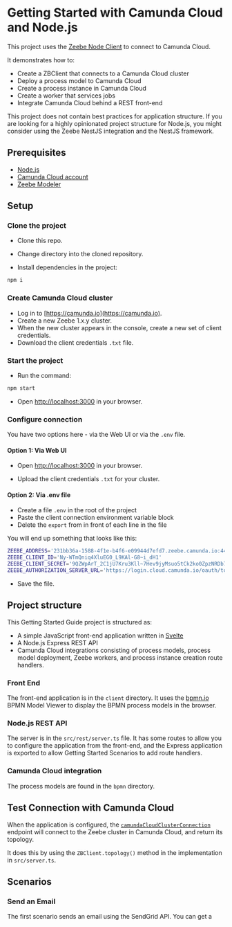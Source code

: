 # Getting Started with Camunda Cloud and Node.js

This project uses the [Zeebe Node Client](https://github.com/camunda-community-hub/zeebe-client-node-js) to connect to Camunda Cloud.

It demonstrates how to:

* Create a ZBClient that connects to a Camunda Cloud cluster
* Deploy a process model to Camunda Cloud
* Create a process instance in Camunda Cloud
* Create a worker that services jobs
* Integrate Camunda Cloud behind a REST front-end

This project does not contain best practices for application structure. If you are looking for a highly opinionated project structure for Node.js, you might consider using the Zeebe NestJS integration and the NestJS framework.

## Prerequisites

* [Node.js](https://nodejs.org)
* [Camunda Cloud account](https://camunda.io)
* [Zeebe Modeler](https://github.com/zeebe-io/zeebe-modeler/releases)

## Setup 

### Clone the project

* Clone this repo.

* Change directory into the cloned repository.

* Install dependencies in the project:

```bash
npm i 
```

### Create Camunda Cloud cluster

* Log in to [https://camunda.io](https://camunda.io).
* Create a new Zeebe 1.x.y cluster.
* When the new cluster appears in the console, create a new set of client credentials. 
* Download the client credentials `.txt` file.

### Start the project

* Run the command:

```bash
npm start
```

* Open [http://localhost:3000](http://localhost:3000) in your browser.

### Configure connection

You have two options here - via the Web UI or via the `.env` file. 

#### Option 1: Via Web UI 

* Open [http://localhost:3000](http://localhost:3000) in your browser.

* Upload the client credentials `.txt` for your cluster. 

#### Option 2: Via .env file

* Create a file `.env` in the root of the project
* Paste the client connection environment variable block 
* Delete the `export` from in front of each line in the file

You will end up something that looks like this:

```bash
ZEEBE_ADDRESS='231bb36a-1588-4f1e-b4f6-e09944d7efd7.zeebe.camunda.io:443'
ZEEBE_CLIENT_ID='Ny-WTmQniq4XluEG0_L9KAl-G8~i_dH1'
ZEEBE_CLIENT_SECRET='9QZWpArT_2C1jU7Kru3Kll~7Hev9jyMsuo5tCk2ko0ZpzNRDb7nbiVqmcUBL'
ZEEBE_AUTHORIZATION_SERVER_URL='https://login.cloud.camunda.io/oauth/token'
```

* Save the file.

## Project structure

This Getting Started Guide project is structured as:

* A simple JavaScript front-end application written in [Svelte](https://svelte.dev/)
* A Node.js Express REST API 
* Camunda Cloud integrations consisting of process models, process model deployment, Zeebe workers, and process instance creation route handlers.

### Front End

The front-end application is in the `client` directory. It uses the [bpmn.io](https://bpmn.io/) BPMN Model Viewer to display the BPMN process models in the browser.

### Node.js REST API 

The server is in the `src/rest/server.ts` file. It has some routes to allow you to configure the application from the front-end, and the Express application is exported to allow Getting Started Scenarios to add route handlers.

### Camunda Cloud integration

The process models are found in the `bpmn` directory.


## Test Connection with Camunda Cloud 

When the application is configured, the [`camundaCloudClusterConnection`](http://localhost:3000/camundaCloudClusterConnection) endpoint will connect to the Zeebe cluster in Camunda Cloud, and return its topology.

It does this by using the `ZBClient.topology()` method in the implementation in `src/server.ts`.

## Scenarios

### Send an Email

The first scenario sends an email using the SendGrid API. You can get a 

